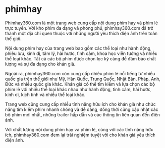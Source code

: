 # phimhay
Phimhay360.com là một trang web cung cấp nội dung phim hay và phim lẻ trực tuyến. Với kho phim đa dạng và phong phú, phimhay360.com đã trở thành một địa chỉ quen thuộc với những người yêu thích điện ảnh trên toàn thế giới.

Nội dung phim hay của trang web bao gồm các thể loại như hành động, phiêu lưu, kinh dị, tâm lý, hài hước, tình cảm, khoa học viễn tưởng và nhiều thể loại khác. Tất cả các bộ phim được chọn lọc kỹ càng để đảm bảo chất lượng và sự đa dạng cho khán giả.

Ngoài ra, phimhay360.com còn cung cấp nhiều phim lẻ nổi tiếng từ nhiều quốc gia trên thế giới như Mỹ, Hàn Quốc, Trung Quốc, Nhật Bản, Pháp, Anh, Đức và nhiều quốc gia khác. Khán giả có thể tìm kiếm và lựa chọn các bộ phim lẻ với nhiều thể loại khác nhau như hành động, tình cảm, hài hước, kinh dị, kịch tính và nhiều thể loại khác.

Trang web cũng cung cấp nhiều tính năng hữu ích cho khán giả như chức năng tìm kiếm phim nhanh chóng và dễ dàng, đồng thời cũng cập nhật các bộ phim mới nhất, những trailer hấp dẫn và các thông tin liên quan đến điện ảnh.

Với chất lượng nội dung phim hay và phim lẻ, cùng với các tính năng hữu ích, phimhay360.com đem lại trải nghiệm tuyệt vời cho khán giả yêu thích điện ảnh.

